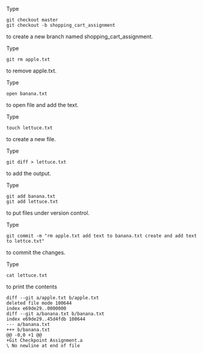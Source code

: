 Type
```
git checkout master
git checkout -b shopping_cart_assignment
```
to create a new branch named shopping_cart_assignment.

Type
```
git rm apple.txt
```
to remove apple.txt. 

Type
```
open banana.txt
```
to open file and add the text.

Type 
```
touch lettuce.txt
```
to create a new file.

Type 
```
git diff > lettuce.txt
```
to add the output.

Type 
```
git add banana.txt
git add lettuce.txt
```
to put files under version control.

Type
```
git commit -m "rm apple.txt add text to banana.txt create and add text to lettce.txt"
```
to commit the changes.

Type
```
cat lettuce.txt
```
to print the contents
```
diff --git a/apple.txt b/apple.txt
deleted file mode 100644
index e69de29..0000000
diff --git a/banana.txt b/banana.txt
index e69de29..45d4fdb 100644
--- a/banana.txt
+++ b/banana.txt
@@ -0,0 +1 @@
+Git Checkpoint Assignment.a
\ No newline at end of file
```
